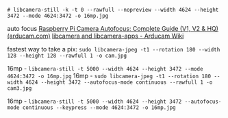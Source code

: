 `# libcamera-still -k -t 0 --rawfull --nopreview --width 4624 --height 3472 --mode 4624:3472 -o 16mp.jpg`


auto focus
[Raspberry Pi Camera Autofocus: Complete Guide (V1, V2 & HQ) (arducam.com)](https://www.arducam.com/raspberry-pi-camera/autofocus/)
[libcamera and libcamera-apps - Arducam Wiki](https://docs.arducam.com/Raspberry-Pi-Camera/Native-camera/Libcamera-User-Guide/#for-arducam-16mp64mp-autofocus-camera)




fastest way to take a pix: `sudo libcamera-jpeg -t1 --rotation 180 --width 128 --height 128 --rawfull 1 -o cam.jpg`

16mp - `libcamera-still -t 5000 --width 4624 --height 3472 --mode 4624:3472 -o 16mp.jpg`
16mp - `sudo libcamera-jpeg -t1 --rotation 180 --width 4624 --height 3472 --autofocus-mode continuous --rawfull 1 -o cam3.jpg `

16mp - `libcamera-still -t 5000 --width 4624 --height 3472 --autofocus-mode continuous --keypress --mode 4624:3472 -o 16mp.jpg`